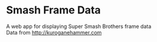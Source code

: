 # Smash Frame Data
A web app for displaying Super Smash Brothers frame data  
Data from http://kuroganehammer.com
